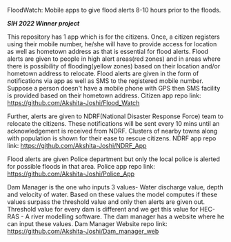 FloodWatch: Mobile apps to give flood alerts 8-10 hours prior to the floods.

***SIH 2022 Winner project***

This repository has 1 app which is for the citizens. Once, a citizen registers using their mobile number, he/she will have to provide access for location as well as hometown address as that is essential for flood alerts.
Flood alerts are given to people in high alert areas(red zones) and in areas where there is possibility of flooding(yellow zones) based on their location and/or hometown address to relocate.
Flood alerts are given in the form of notifications via app as well as SMS to the registered mobile number. Suppose a person doesn't have a mobile phone with GPS then SMS facility is provided based on their hometown address.
Citizen app repo link: https://github.com/Akshita-Joshi/Flood_Watch

Further, alerts are given to NDRF(National Disaster Response Force) team to relocate the citizens. These notifications will be sent every 10 mins until an acknowledgement is received from NDRF. Clusters of nearby towns along with population is shown for their ease to rescue citizens. 
NDRF app repo link: https://github.com/Akshita-Joshi/NDRF_App

Flood alerts are given Police department but only the local police is alerted for possible floods in that area.
Police app repo link: https://github.com/Akshita-Joshi/Police_App

Dam Manager is the one who inputs 3 values- Water discharge value, depth and velocity of water. Based on these values the model computes if these values surpass the threshold value and only then alerts are given out. Threshold value for every dam is different and we get this value for HEC-RAS -  A river modelling software. The dam manager has a website where he can input these values.
Dam Manager Website repo link: https://github.com/Akshita-Joshi/Dam_manager_web
